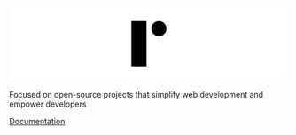 <p align="center">
<img alt="Logo Banner" src="https://github.com/Opensource-Paper/.github/blob/f471c5d15f22ffbf83bc4b432debaa9ff806f3f7/profile/Group%2048%20(2).png?sanitize=true"/>
<br/>

<!--<div align="center"><a href='https://ko-fi.com/brick_wall' target='_blank'><img height='30' style='border:0px;height:41px;' src='https://az743702.vo.msecnd.net/cdn/kofi3.png?v=0' border='0' margin-top="10px" alt='Buy Me a Coffee at ko-fi.com'/></a></div>-->
<div align="left">Focused on open-source projects that simplify web development and empower developers</div>
<div align="left">

[Documentation](https://paperui.com/)
